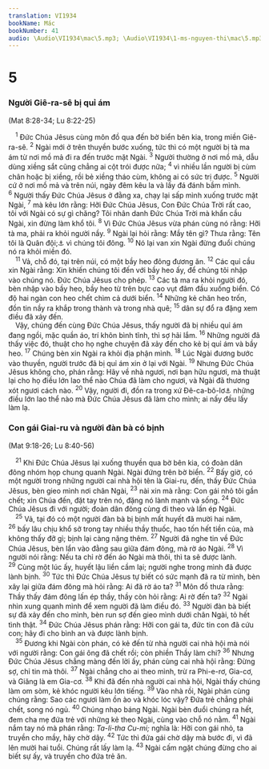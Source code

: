 ```yaml
---
translation: VI1934
bookName: Mác 
bookNumber: 41
audio: \Audio\VI1934\mac\5.mp3; \Audio\VI1934\1-ms-nguyen-thi\mac\5.mp3; \Audio\VI1934\2-ms-david-dong\mac\5.mp3
---
```


<div class="title"><h1>5</h1><h3>Người Giê-ra-sê bị quỉ ám</h3><p>(Mat 8:28-34; Lu 8:22-25)</p></div>
<span class="verse mac_5_1"> <sup>1</sup> Đức Chúa Jêsus cùng môn đồ qua đến bờ biển bên kia, trong miền Giê-ra-sê. </span>
<span class="verse mac_5_2"><sup>2</sup> Ngài mới ở trên thuyền bước xuống, tức thì có một người bị tà ma ám từ nơi mồ mả đi ra đến trước mặt Ngài. </span>
<span class="verse mac_5_3"><sup>3</sup> Người thường ở nơi mồ mả, dẫu dùng xiềng sắt cũng chẳng ai cột trói được nữa; </span>
<span class="verse mac_5_4"><sup>4</sup> vì nhiều lần người bị cùm chân hoặc bị xiềng, rồi bẻ xiềng tháo cùm, không ai có sức trị được. </span>
<span class="verse mac_5_5"><sup>5</sup> Người cứ ở nơi mồ mả và trên núi, ngày đêm kêu la và lấy đá đánh bầm mình. </span>
<span class="verse mac_5_6"><sup>6</sup> Người thấy Đức Chúa Jêsus ở đằng xa, chạy lại sấp mình xuống trước mặt Ngài, </span>
<span class="verse mac_5_7"><sup>7</sup> mà kêu lớn rằng: Hỡi Đức Chúa Jêsus, Con Đức Chúa Trời rất cao, tôi với Ngài có sự gì chăng? Tôi nhân danh Đức Chúa Trời mà khẩn cầu Ngài, xin đừng làm khổ tôi. </span>
<span class="verse mac_5_8"><sup>8</sup> Vì Đức Chúa Jêsus vừa phán cùng nó rằng: Hỡi tà ma, phải ra khỏi người nầy. </span>
<span class="verse mac_5_9"><sup>9</sup> Ngài lại hỏi rằng: Mầy tên gì? Thưa rằng: Tên tôi là Quân đội;<a data-toggle="tooltip" data-placement="bottom" title="Một đơn vị quân đội La Mã khoảng 5000-6000 người">⚓</a> vì chúng tôi đông. </span>
<span class="verse mac_5_10"><sup>10</sup> Nó lại van xin Ngài đừng đuổi chúng nó ra khỏi miền đó. <br/></span>
<span class="verse mac_5_11"> <sup>11</sup> Vả, chỗ đó, tại trên núi, có một bầy heo đông đương ăn. </span>
<span class="verse mac_5_12"><sup>12</sup> Các quỉ cầu xin Ngài rằng: Xin khiến chúng tôi đến với bầy heo ấy, để chúng tôi nhập vào chúng nó. Đức Chúa Jêsus cho phép. </span>
<span class="verse mac_5_13"><sup>13</sup> Các tà ma ra khỏi người đó, bèn nhập vào bầy heo, bầy heo từ trên bực cao vụt đâm đầu xuống biển. Có độ hai ngàn con heo chết chìm cả dưới biển. </span>
<span class="verse mac_5_14"><sup>14</sup> Những kẻ chăn heo trốn, đồn tin nầy ra khắp trong thành và trong nhà quê; </span>
<span class="verse mac_5_15"><sup>15</sup> dân sự đổ ra đặng xem điều đã xảy đến. <br/> Vậy, chúng đến cùng Đức Chúa Jêsus, thấy người đã bị nhiều quỉ ám đang ngồi, mặc quần áo, trí khôn bình tĩnh, thì sợ hãi lắm. </span>
<span class="verse mac_5_16"><sup>16</sup> Những người đã thấy việc đó, thuật cho họ nghe chuyện đã xảy đến cho kẻ bị quỉ ám và bầy heo. </span>
<span class="verse mac_5_17"><sup>17</sup> Chúng bèn xin Ngài ra khỏi địa phận mình. </span>
<span class="verse mac_5_18"><sup>18</sup> Lúc Ngài đương bước vào thuyền, người trước đã bị quỉ ám xin ở lại với Ngài. </span>
<span class="verse mac_5_19"><sup>19</sup> Nhưng Đức Chúa Jêsus không cho, phán rằng: Hãy về nhà ngươi, nơi bạn hữu ngươi, mà thuật lại cho họ điều lớn lao thể nào Chúa đã làm cho ngươi, và Ngài đã thương xót ngươi cách nào. </span>
<span class="verse mac_5_20"><sup>20</sup> Vậy, người đi, đồn ra trong xứ Đê-ca-bô-lơ<a data-toggle="tooltip" data-placement="bottom" title="Xem chú thích ở Mat 4:25">⚓</a> những điều lớn lao thể nào mà Đức Chúa Jêsus đã làm cho mình; ai nấy đều lấy làm lạ. <br/></span>
<div class="title"><h3>Con gái Giai-ru và người đàn bà có bịnh</h3><p>(Mat 9:18-26; Lu 8:40-56)</p></div>
<span class="verse mac_5_21"> <sup>21</sup> Khi Đức Chúa Jêsus lại xuống thuyền qua bờ bên kia, có đoàn dân đông nhóm họp chung quanh Ngài. Ngài đứng trên bờ biển. </span>
<span class="verse mac_5_22"><sup>22</sup> Bấy giờ, có một người trong những người cai nhà hội tên là Giai-ru, đến, thấy Đức Chúa Jêsus, bèn gieo mình nơi chân Ngài, </span>
<span class="verse mac_5_23"><sup>23</sup> nài xin mà rằng: Con gái nhỏ tôi gần chết; xin Chúa đến, đặt tay trên nó, đặng nó lành mạnh và sống. </span>
<span class="verse mac_5_24"><sup>24</sup> Đức Chúa Jêsus đi với người; đoàn dân đông cùng đi theo và lấn ép Ngài. <br/></span>
<span class="verse mac_5_25"> <sup>25</sup> Vả, tại đó có một người đàn bà bị bịnh mất huyết đã mười hai năm, </span>
<span class="verse mac_5_26"><sup>26</sup> bấy lâu chịu khổ sở trong tay nhiều thầy thuốc, hao tốn hết tiền của, mà không thấy đỡ gì; bịnh lại càng nặng thêm. </span>
<span class="verse mac_5_27"><sup>27</sup> Người đã nghe tin về Đức Chúa Jêsus, bèn lẩn vào đằng sau giữa đám đông, mà rờ áo Ngài. </span>
<span class="verse mac_5_28"><sup>28</sup> Vì người nói rằng: Nếu ta chỉ rờ đến áo Ngài mà thôi, thì ta sẽ được lành. </span>
<span class="verse mac_5_29"><sup>29</sup> Cùng một lúc ấy, huyết lậu liền cầm lại; người nghe trong mình đã được lành bịnh. </span>
<span class="verse mac_5_30"><sup>30</sup> Tức thì Đức Chúa Jêsus tự biết có sức mạnh đã ra từ mình, bèn xây lại giữa đám đông mà hỏi rằng: Ai đã rờ áo ta? </span>
<span class="verse mac_5_31"><sup>31</sup> Môn đồ thưa rằng: Thầy thấy đám đông lấn ép thầy, thầy còn hỏi rằng: Ai rờ đến ta? </span>
<span class="verse mac_5_32"><sup>32</sup> Ngài nhìn xung quanh mình để xem người đã làm điều đó. </span>
<span class="verse mac_5_33"><sup>33</sup> Người đàn bà biết sự đã xảy đến cho mình, bèn run sợ đến gieo mình dưới chân Ngài, tỏ hết tình thật. </span>
<span class="verse mac_5_34"><sup>34</sup> Đức Chúa Jêsus phán rằng: Hỡi con gái ta, đức tin con đã cứu con; hãy đi cho bình an và được lành bịnh. <br/></span>
<span class="verse mac_5_35"> <sup>35</sup> Đương khi Ngài còn phán, có kẻ đến từ nhà người cai nhà hội mà nói với người rằng: Con gái ông đã chết rồi; còn phiền Thầy làm chi? </span>
<span class="verse mac_5_36"><sup>36</sup> Nhưng Đức Chúa Jêsus chẳng màng đến lời ấy, phán cùng cai nhà hội rằng: Đừng sợ, chỉ tin mà thôi. </span>
<span class="verse mac_5_37"><sup>37</sup> Ngài chẳng cho ai theo mình, trừ ra Phi-e-rơ, Gia-cơ, và Giăng là em Gia-cơ. </span>
<span class="verse mac_5_38"><sup>38</sup> Khi đã đến nhà người cai nhà hội, Ngài thấy chúng làm om sòm, kẻ khóc người kêu lớn tiếng. </span>
<span class="verse mac_5_39"><sup>39</sup> Vào nhà rồi, Ngài phán cùng chúng rằng: Sao các ngươi làm ồn ào và khóc lóc vậy? Đứa trẻ chẳng phải chết, song nó ngủ. </span>
<span class="verse mac_5_40"><sup>40</sup> Chúng nhạo báng Ngài. Ngài bèn đuổi chúng ra hết, đem cha mẹ đứa trẻ với những kẻ theo Ngài, cùng vào chỗ nó nằm. </span>
<span class="verse mac_5_41"><sup>41</sup> Ngài nắm tay nó mà phán rằng: <i>Ta-li-tha Cu-mi;</i> nghĩa là: Hỡi con gái nhỏ, ta truyền cho mầy, hãy chờ dậy. </span>
<span class="verse mac_5_42"><sup>42</sup> Tức thì đứa gái chờ dậy mà bước đi, vì đã lên mười hai tuổi. Chúng rất lấy làm lạ. </span>
<span class="verse mac_5_43"><sup>43</sup> Ngài cấm ngặt chúng đừng cho ai biết sự ấy, và truyền cho đứa trẻ ăn. <br/></span>
